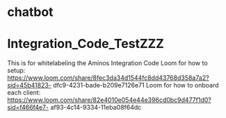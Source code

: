 # chatbot

# Integration_Code_TestZZZ
This is for whitelabeling the Aminos Integration Code
Loom for how to setup:
https://www.loom.com/share/8fec3da34d1544fc8dd43768d358a7a2?sid=45b41823-
dfc9-4231-bade-b209e7126e71
Loom for how to onboard each client:
https://www.loom.com/share/82e4010e054e44e396cd0bc9d477f1d0?sid=f466f4e7-
af93-4c14-9334-11eba08f64dc
